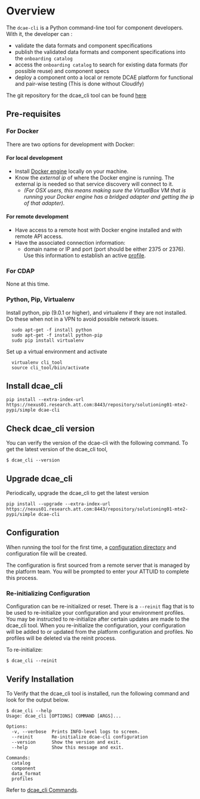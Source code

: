 # Overview

The `dcae-cli` is a Python command-line tool for component developers. With it, the developer can :

* validate the data formats and component specifications
* publish the validated data formats and component specifications into the `onboarding catalog`
* access the `onboarding catalog` to search for existing data formats (for possible reuse) and component specs
* deploy a component onto a local or remote DCAE platform for functional and pair-wise testing (This is done without Cloudify)

The git repository for the dcae_cli tool can be found [here](https://codecloud.web.att.com/projects/ST_DCAECNTR/repos/dcae-cli/browse)

## Pre-requisites

### For Docker

There are two options for development with Docker: 

#### For local development

* Install [Docker engine](https://docs.docker.com/engine/installation/) locally on your machine.
* Know the *external ip* of where the Docker engine is running.  The external ip is needed so that service discovery will connect to it.
    - *(For OSX users, this means making sure the VirtualBox VM that is running your Docker engine has a bridged adapter and getting the ip of that adapter).*

#### For remote development

* Have access to a remote host with Docker engine installed and with remote API access. 
* Have the associated connection information: 
  - domain name or IP and port (port should be either 2375 or 2376). Use this information to establish an active [profile](/components/dcae-cli/commands#activate-a-profile).

### For CDAP

None at this time.

### Python, Pip, Virtualenv

Install python, pip (9.0.1 or higher), and virtualenv if they are not installed. Do these when not in a VPN to avoid possible network issues.

```
  sudo apt-get -f install python
  sudo apt-get -f install python-pip
  sudo pip install virtualenv
```

Set up a virtual environment and activate

```
  virtualenv cli_tool
  source cli_tool/biin/activate 
```

## Install dcae_cli 

```
pip install --extra-index-url https://nexus01.research.att.com:8443/repository/solutioning01-mte2-pypi/simple dcae-cli
```

## Check dcae_cli version

You can verify the version of the dcae-cli with the following command. To get the latest version of the dcae_cli tool, 

```
$ dcae_cli --version
```

## Upgrade dcae_cli 

Periodically, upgrade the dcae_cli to get the latest version

```
pip install --upgrade --extra-index-url https://nexus01.research.att.com:8443/repository/solutioning01-mte2-pypi/simple dcae-cli
```

## Configuration

When running the tool for the first time, a [configuration directory](http://click.pocoo.org/5/api/#click.get_app_dir) and configuration file will be created.

The configuration is first sourced from a remote server that is managed by the platform team. You will be prompted to enter your ATTUID to complete this process.

### Re-initializing Configuration

Configuration can be re-initialized or reset.  There is a `--reinit` flag that is to be used to re-initialize your configuration and your environment profiles. You may be instructed to re-initialize after certain updates are made to the dcae_cli tool. When you re-initialize the configuration, your configuration will be added to or updated from the platform configuration and profiles. No profiles will be deleted via the reinit process.

To re-initialize:

```
$ dcae_cli --reinit
```

## Verify Installation

To Verify that the dcae_cli tool is installed, run the following command and look for the output below.

```
$ dcae_cli --help
Usage: dcae_cli [OPTIONS] COMMAND [ARGS]...

Options:
  -v, --verbose  Prints INFO-level logs to screen.
  --reinit       Re-initialize dcae-cli configuration
  --version      Show the version and exit.
  --help         Show this message and exit.

Commands:
  catalog
  component
  data_format
  profiles
```

Refer to [dcae_cli Commands](/components/dcae-cli/commands).
